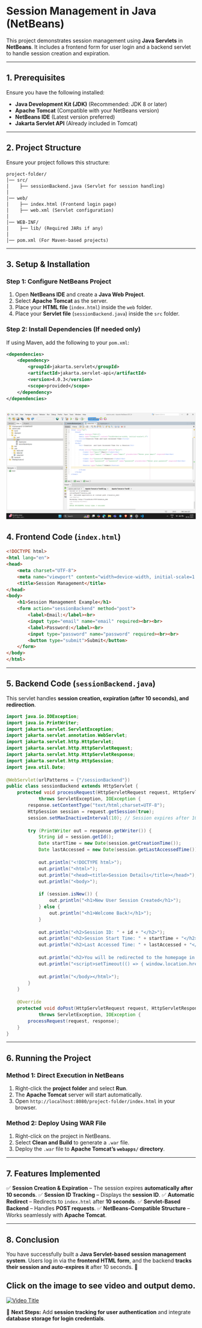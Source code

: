 # Session Management in Java (NetBeans)

This project demonstrates session management using **Java Servlets** in **NetBeans**. It includes a frontend form for user login and a backend servlet to handle session creation and expiration.

---

## 1. Prerequisites
Ensure you have the following installed:
- **Java Development Kit (JDK)** (Recommended: JDK 8 or later)
- **Apache Tomcat** (Compatible with your NetBeans version)
- **NetBeans IDE** (Latest version preferred)
- **Jakarta Servlet API** (Already included in Tomcat)

---

## 2. Project Structure
Ensure your project follows this structure:
```
project-folder/
│── src/
│    ├── sessionBackend.java (Servlet for session handling)
│
│── web/
│    ├── index.html (Frontend login page)
│    ├── web.xml (Servlet configuration)
│
│── WEB-INF/
│    ├── lib/ (Required JARs if any)
│
│── pom.xml (For Maven-based projects)
```

---

## 3. Setup & Installation
### Step 1: Configure NetBeans Project
1. Open **NetBeans IDE** and create a **Java Web Project**.
2. Select **Apache Tomcat** as the server.
3. Place your **HTML file** (`index.html`) inside the `web` folder.
4. Place your **Servlet file** (`sessionBackend.java`) inside the `src` folder.

### Step 2: Install Dependencies (If needed only)
If using Maven, add the following to your `pom.xml`:
```xml
<dependencies>
    <dependency>
        <groupId>jakarta.servlet</groupId>
        <artifactId>jakarta.servlet-api</artifactId>
        <version>4.0.3</version>
        <scope>provided</scope>
    </dependency>
</dependencies>
```
![Alt text](./image_&_video/Screenshot%20(16).png)
---

## 4. Frontend Code (`index.html`)
```html
<!DOCTYPE html>
<html lang="en">
<head>
    <meta charset="UTF-8">
    <meta name="viewport" content="width=device-width, initial-scale=1.0">
    <title>Session Management</title>
</head>
<body>
    <h1>Session Management Example</h1>
    <form action="sessionBackend" method="post">
        <label>Email:</label><br>
        <input type="email" name="email" required><br><br>
        <label>Password:</label><br>
        <input type="password" name="password" required><br><br>
        <button type="submit">Submit</button>
    </form>
</body>
</html>
```

---

## 5. Backend Code (`sessionBackend.java`)
This servlet handles **session creation, expiration (after 10 seconds), and redirection**.

```java
import java.io.IOException;
import java.io.PrintWriter;
import jakarta.servlet.ServletException;
import jakarta.servlet.annotation.WebServlet;
import jakarta.servlet.http.HttpServlet;
import jakarta.servlet.http.HttpServletRequest;
import jakarta.servlet.http.HttpServletResponse;
import jakarta.servlet.http.HttpSession;
import java.util.Date;

@WebServlet(urlPatterns = {"/sessionBackend"})
public class sessionBackend extends HttpServlet {
    protected void processRequest(HttpServletRequest request, HttpServletResponse response)
            throws ServletException, IOException {
        response.setContentType("text/html;charset=UTF-8");
        HttpSession session = request.getSession(true);
        session.setMaxInactiveInterval(10); // Session expires after 10 seconds

        try (PrintWriter out = response.getWriter()) {
            String id = session.getId();
            Date startTime = new Date(session.getCreationTime());
            Date lastAccessed = new Date(session.getLastAccessedTime());
            
            out.println("<!DOCTYPE html>");
            out.println("<html>");
            out.println("<head><title>Session Details</title></head>");
            out.println("<body>");
            
            if (session.isNew()) {
                out.println("<h1>New User Session Created</h1>");
            } else {
                out.println("<h1>Welcome Back!</h1>");
            }
            
            out.println("<h2>Session ID: " + id + "</h2>");
            out.println("<h2>Session Start Time: " + startTime + "</h2>");
            out.println("<h2>Last Accessed Time: " + lastAccessed + "</h2>");
            
            out.println("<h2>You will be redirected to the homepage in 10 seconds.</h2>");
            out.println("<script>setTimeout(() => { window.location.href = 'index.html'; }, 10000);</script>");
            
            out.println("</body></html>");
        }
    }

    @Override
    protected void doPost(HttpServletRequest request, HttpServletResponse response)
            throws ServletException, IOException {
        processRequest(request, response);
    }
}
```

---

## 6. Running the Project
### Method 1: Direct Execution in NetBeans
1. Right-click the **project folder** and select **Run**.
2. The **Apache Tomcat** server will start automatically.
3. Open `http://localhost:8080/project-folder/index.html` in your browser.

### Method 2: Deploy Using WAR File
1. Right-click on the project in NetBeans.
2. Select **Clean and Build** to generate a `.war` file.
3. Deploy the `.war` file to **Apache Tomcat’s `webapps/` directory**.

---

## 7. Features Implemented
✅ **Session Creation & Expiration** – The session expires **automatically after 10 seconds**.
✅ **Session ID Tracking** – Displays the **session ID**.
✅ **Automatic Redirect** – Redirects to `index.html` after **10 seconds**.
✅ **Servlet-Based Backend** – Handles **POST requests**.
✅ **NetBeans-Compatible Structure** – Works seamlessly with **Apache Tomcat**.

---

## 8. Conclusion
You have successfully built a **Java Servlet-based session management system**. Users log in via the **frontend HTML form**, and the backend **tracks their session and auto-expires it** after 10 seconds. 🚀

##  Click on the image to see video and output demo.

[![Video Title](https://img.youtube.com/vi/ONKsMYVRHuU/0.jpg)](https://www.youtube.com/watch?v=ONKsMYVRHuU)



🔹 **Next Steps:** Add **session tracking for user authentication** and integrate **database storage for login credentials**.


